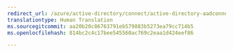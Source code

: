 ```yaml
---
redirect_url: /azure/active-directory/connect/active-directory-aadconnectsync-service-manager-ui-mvsearch
translationtype: Human Translation
ms.sourcegitcommit: aa20b20c86763791eb579883b5273ea79cc714b5
ms.openlocfilehash: 814bc2c4c17bee545560ac769c2eaa1d424eef86

---
```




<!--HONumber=Dec16_HO3-->


